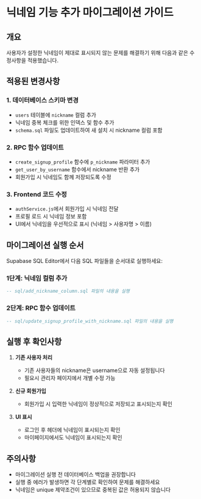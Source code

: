 # 닉네임 기능 추가 마이그레이션 가이드

## 개요
사용자가 설정한 닉네임이 제대로 표시되지 않는 문제를 해결하기 위해 다음과 같은 수정사항을 적용했습니다.

## 적용된 변경사항

### 1. 데이터베이스 스키마 변경
- `users` 테이블에 `nickname` 컬럼 추가
- 닉네임 중복 체크를 위한 인덱스 및 함수 추가
- `schema.sql` 파일도 업데이트하여 새 설치 시 nickname 컬럼 포함

### 2. RPC 함수 업데이트
- `create_signup_profile` 함수에 `p_nickname` 파라미터 추가
- `get_user_by_username` 함수에서 nickname 반환 추가
- 회원가입 시 닉네임도 함께 저장되도록 수정

### 3. Frontend 코드 수정
- `authService.js`에서 회원가입 시 닉네임 전달
- 프로필 로드 시 닉네임 정보 포함
- UI에서 닉네임을 우선적으로 표시 (닉네임 > 사용자명 > 이름)

## 마이그레이션 실행 순서

Supabase SQL Editor에서 다음 SQL 파일들을 순서대로 실행하세요:

### 1단계: 닉네임 컬럼 추가
```sql
-- sql/add_nickname_column.sql 파일의 내용을 실행
```

### 2단계: RPC 함수 업데이트
```sql
-- sql/update_signup_profile_with_nickname.sql 파일의 내용을 실행
```

## 실행 후 확인사항

1. **기존 사용자 처리**
   - 기존 사용자들의 nickname은 username으로 자동 설정됩니다
   - 필요시 관리자 페이지에서 개별 수정 가능

2. **신규 회원가입**
   - 회원가입 시 입력한 닉네임이 정상적으로 저장되고 표시되는지 확인

3. **UI 표시**
   - 로그인 후 헤더에 닉네임이 표시되는지 확인
   - 마이페이지에서도 닉네임이 표시되는지 확인

## 주의사항

- 마이그레이션 실행 전 데이터베이스 백업을 권장합니다
- 실행 중 에러가 발생하면 각 단계별로 확인하여 문제를 해결하세요
- 닉네임은 unique 제약조건이 있으므로 중복된 값은 허용되지 않습니다